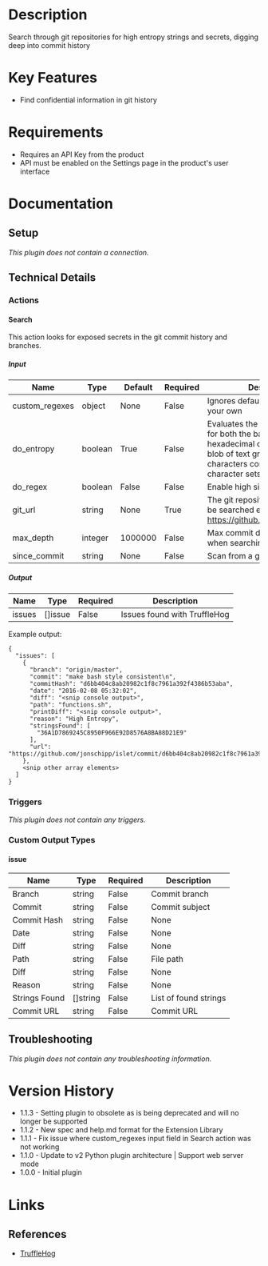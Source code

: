 # Description

Search through git repositories for high entropy strings and secrets, digging deep into commit history

# Key Features

* Find confidential information in git history

# Requirements

* Requires an API Key from the product
* API must be enabled on the Settings page in the product's user interface

# Documentation

## Setup

_This plugin does not contain a connection._

## Technical Details

### Actions

#### Search

This action looks for exposed secrets in the git commit history and branches.

##### Input

|Name|Type|Default|Required|Description|Enum|
|----|----|-------|--------|-----------|----|
|custom_regexes|object|None|False|Ignores default regexes. Provide your own|None|
|do_entropy|boolean|True|False|Evaluates the shannon entropy for both the base64 char set and hexadecimal char set for every blob of text greater than 20 characters comprised of those character sets in each diff|None|
|do_regex|boolean|False|False|Enable high signal regex checks|None|
|git_url|string|None|True|The git repository that is going to be searched e.g. https://github.com/jonschipp/islet|None|
|max_depth|integer|1000000|False|Max commit depth to go back when searching for secrets|None|
|since_commit|string|None|False|Scan from a given commit hash|None|

##### Output

|Name|Type|Required|Description|
|----|----|--------|-----------|
|issues|[]issue|False|Issues found with TruffleHog|

Example output:

```
{     
  "issues": [
    { 
      "branch": "origin/master",
      "commit": "make bash style consistent\n",
      "commitHash": "d6bb404c8ab20982c1f8c7961a392f4386b53aba",
      "date": "2016-02-08 05:32:02",
      "diff": "<snip console output>",
      "path": "functions.sh",
      "printDiff": "<snip console output>",
      "reason": "High Entropy",
      "stringsFound": [
        "36A1D7869245C8950F966E92D8576A8BA88D21E9"
      ],
      "url": "https://github.com/jonschipp/islet/commit/d6bb404c8ab20982c1f8c7961a392f4386b53aba"
    },
    <snip other array elements>
  ]
}               
```

### Triggers

_This plugin does not contain any triggers._

### Custom Output Types

#### issue

|Name|Type|Required|Description|
|----|----|--------|-----------|
|Branch|string|False|Commit branch|
|Commit|string|False|Commit subject|
|Commit Hash|string|False|None|
|Date|string|False|None|
|Diff|string|False|None|
|Path|string|False|File path|
|Diff|string|False|None|
|Reason|string|False|None|
|Strings Found|[]string|False|List of found strings|
|Commit URL|string|False|Commit URL|

## Troubleshooting

_This plugin does not contain any troubleshooting information._

# Version History

* 1.1.3 - Setting plugin to obsolete as is being deprecated and will no longer be supported 
* 1.1.2 - New spec and help.md format for the Extension Library
* 1.1.1 - Fix issue where custom_regexes input field in Search action was not working
* 1.1.0 - Update to v2 Python plugin architecture | Support web server mode
* 1.0.0 - Initial plugin

# Links

## References

* [TruffleHog](https://github.com/dxa4481/truffleHog)
